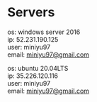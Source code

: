 # Servers
os: windows server 2016<br>
ip: 52.231.190.125<br>
user: miniyu97<br>
email: miniyu97@gmail.com<br>

os: ubuntu 20.04LTS<br>
ip: 35.226.120.116<br>
user: miniyu97<br>
email: miniyu97@gmail.com<br>
